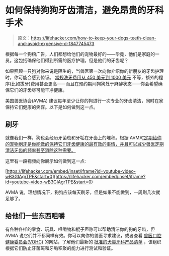 # 如何保持狗狗牙齿清洁，避免昂贵的牙科手术

> 原文：<https://lifehacker.com/how-to-keep-your-dogs-teeth-clean-and-avoid-expensive-d-1847745473>

根据每一个狗粮广告，人们都想给他们的宠物最好的——毕竟，他们是家庭的一员。这包括确保他们得到所需的医疗护理。但是他们的牙齿呢？



如果照顾一只狗对你来说是陌生的，当兽医第一次向你介绍你的新朋友的牙齿护理时，你可能会感到惊讶。 [常规洗牙费用从 450 美元到 1000 美元](https://www.dailypaws.com/living-with-pets/pet-costs/dog-teeth-cleaning-cost) 不等，额外的程序(比如拔牙)费用甚至更高——而且在预约期间狗狗处于麻醉状态——你会希望确保它们的牙齿尽可能干净健康。

美国兽医协会(AVMA) 建议每年至少让你的狗进行一次专业的牙齿清洁，同时在家保持它们健康的笑容。以下是如何做到这一点。

## 刷牙

就像我们一样，狗也会经历牙菌斑和牙垢在牙齿上的堆积。根据 AVMA[“定期给你的宠物刷牙是你能做的保持它们牙齿健康的最有效的事情，并且可以减少兽医定期清洁牙齿的频率甚至消除这种需要。](https://www.avma.org/resources-tools/pet-owners/petcare/pet-dental-care)

这里有一段视频向你展示如何做到这一点:

 [https://lifehacker.com/embed/inset/iframe?id=youtube-video-wB3GIAgrTPE&start=0](https://lifehacker.com/embed/inset/iframe?id=youtube-video-wB3GIAgrTPE&start=0) 

AVMA 说，理想情况下，狗狗应该每天刷牙，但是如果不能做到，一周刷几次就足够了。

## 给他们一些东西咀嚼

有各种各样的零食、玩具、咀嚼物和棍子声称可以帮助清洁你的狗的牙齿，但 AVMA 说它们并不都同样有效。你可以向你的兽医寻求建议，或者查看 [兽医口腔健康委员会(VOHC)](http://vohc.org/) 的网站，了解他们最新的 [批准的犬类牙科产品清单](http://vohc.org/VOHCAcceptedProductsTable_Dogs.pdf) ，该组织根据它们防止牙菌斑和牙垢积聚的能力进行测试和验证。
